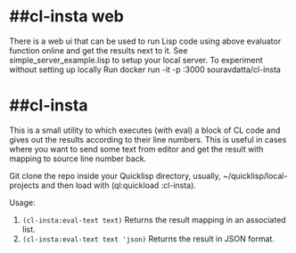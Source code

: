 ##cl-insta web
================

There is a web ui that can be used to run Lisp code using above evaluator function online and get the results next to it.
See simple_server_example.lisp to setup your local server. To experiment without setting up locally
Run docker run -it -p <your machine port>:3000 souravdatta/cl-insta


##cl-insta
============

This is a small utility to which executes (with eval) a block of CL code and gives out the results according to their line numbers. 
This is useful in cases where you want to send some text from editor and get the result with mapping to source line number back.

Git clone the repo inside your Quicklisp directory, usually, ~/quicklisp/local-projects and then load with (ql:quickload :cl-insta).

Usage:

1. `(cl-insta:eval-text text)`  Returns the result mapping in an associated list.
2. `(cl-insta:eval-text text 'json)`  Returns the result in JSON format.

